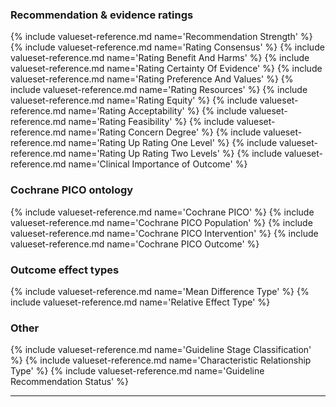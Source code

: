 ### Recommendation & evidence ratings
{% include valueset-reference.md name='Recommendation Strength' %}
{% include valueset-reference.md name='Rating Consensus' %}
{% include valueset-reference.md name='Rating Benefit And Harms' %}
{% include valueset-reference.md name='Rating Certainty Of Evidence' %}
{% include valueset-reference.md name='Rating Preference And Values' %}
{% include valueset-reference.md name='Rating Resources' %}
{% include valueset-reference.md name='Rating Equity' %}
{% include valueset-reference.md name='Rating Acceptability' %}
{% include valueset-reference.md name='Rating Feasibility' %}
{% include valueset-reference.md name='Rating Concern Degree' %}
{% include valueset-reference.md name='Rating Up Rating One Level' %}
{% include valueset-reference.md name='Rating Up Rating Two Levels' %}
{% include valueset-reference.md name='Clinical Importance of Outcome' %}

### Cochrane PICO ontology
{% include valueset-reference.md name='Cochrane PICO' %}
{% include valueset-reference.md name='Cochrane PICO Population' %}
{% include valueset-reference.md name='Cochrane PICO Intervention' %}
{% include valueset-reference.md name='Cochrane PICO Outcome' %}

### Outcome effect types
{% include valueset-reference.md name='Mean Difference Type' %}
{% include valueset-reference.md name='Relative Effect Type' %}

### Other
{% include valueset-reference.md name='Guideline Stage Classification' %}
{% include valueset-reference.md name='Characteristic Relationship Type' %}
{% include valueset-reference.md name='Guideline Recommendation Status' %}

---
